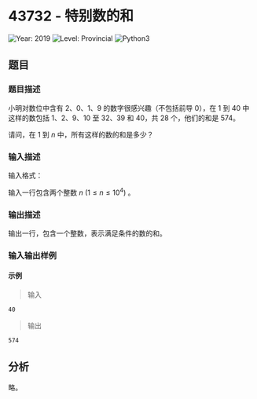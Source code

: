 # 43732 - 特别数的和

![Year: 2019](https://img.shields.io/badge/Year-2019-white)
![Level: Provincial](https://img.shields.io/badge/Level-Provincial-blue)
![Python3](https://img.shields.io/badge/Python3-AC-green)

## 题目

### 题目描述

小明对数位中含有 2、0、1、9 的数字很感兴趣（不包括前导 0），在 1 到 40 中这样的数包括 1、2、9、10 至 32、39 和 40，共 28 个，他们的和是 574。

请问，在 1 到 $n$ 中，所有这样的数的和是多少？

### 输入描述

输入格式：

输入一行包含两个整数 $n \ (1 \leq n \leq 10^4)$ 。

### 输出描述

输出一行，包含一个整数，表示满足条件的数的和。

### 输入输出样例

#### 示例

> 输入

```txt
40
```

> 输出

```txt
574
```

## 分析

略。
